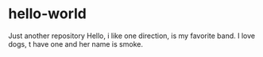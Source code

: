 # hello-world
Just another repository 
Hello, i like one direction, is my favorite band.
I love dogs, t have one and her name is smoke.
